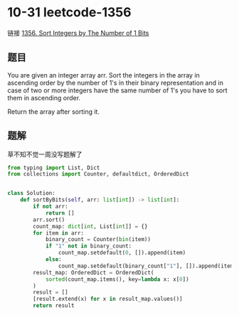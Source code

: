 # 10-31 leetcode-1356

链接 [1356. Sort Integers by The Number of 1 Bits](https://leetcode.com/problems/sort-integers-by-the-number-of-1-bits/description/)

## 题目

You are given an integer array arr. Sort the integers in the array in ascending order by the number of 1's in their binary representation and in case of two or more integers have the same number of 1's you have to sort them in ascending order.

Return the array after sorting it.

## 题解

草不知不觉一周没写题解了

```python
from typing import List, Dict
from collections import Counter, defaultdict, OrderedDict


class Solution:
    def sortByBits(self, arr: list[int]) -> list[int]:
        if not arr:
            return []
        arr.sort()
        count_map: dict[int, List[int]] = {}
        for item in arr:
            binary_count = Counter(bin(item))
            if "1" not in binary_count:
                count_map.setdefault(0, []).append(item)
            else:
                count_map.setdefault(binary_count["1"], []).append(item)
        result_map: OrderedDict = OrderedDict(
            sorted(count_map.items(), key=lambda x: x[0])
        )
        result = []
        [result.extend(x) for x in result_map.values()]
        return result
```
